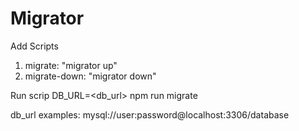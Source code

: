 # Migrator

Add Scripts
1. migrate: "migrator up"
2. migrate-down: "migrator down"

Run scrip
DB_URL=<db_url> npm run migrate

db_url examples:
mysql://user:password@localhost:3306/database
